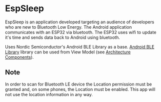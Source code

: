# EspSleep

EspSleep is an application developed targeting an audience of developers who are new to 
Bluetooth Low Energy. 
The Android application communicates with an ESP32 via bluetooth.
The ESP32 uses wifi to update it's time and sends data back to Android using bluetooth.

Uses Nordic Semiconductor's Android BLE Library as a base.
[Android BLE Library](https://github.com/NordicSemiconductor/Android-BLE-Library/) 
library can be used from View Model 
(see [Architecture Components](https://developer.android.com/topic/libraries/architecture/index.html)).



## Note

In order to scan for Bluetooth LE device the Location permission must be granted and, on some phones, 
the Location must be enabled. This app will not use the location information in any way.
